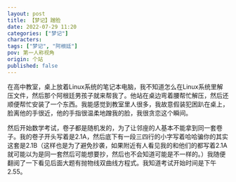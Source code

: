 ```yaml
---
layout: post
title: 【梦记】蹭脸
date: 2022-07-29 11:20
categories: ["梦记"]
characters: 
tags: ["梦记", "阿根廷"]
pov: 第一人称视角
origin: 个站
published: false
---
```


在高中教室，桌上放着Linux系统的笔记本电脑，我不知道怎么在Linux系统里解压文件，然后那个阿根廷男孩子就来帮我了。他站在桌边弯着腰帮忙解压，然后还顺便帮忙安装了一个东西。我能感觉到教室里人很多，我故意假装犯困趴在桌上，脸离他的手很近，他的手指很温柔地蹭我的脸，我很贪恋这个瞬间。

然后开始数学考试，卷子都是随机发的，为了让邻座的人基本不能拿到同一套卷子。我的卷子开头写着是2.1A，然后底下有一段三四行的小字写着哈哈骗你的其实这套是2.1B（这样也是为了避免抄袭，如果附近有人看见我的和他们的都写着2.1A就可能以为是同一套然后可能想要抄，然后也不会知道可能是不一样的。）我随便翻阅了一下看见后面大题有抛物线双曲线方程式。我知道考试开始时间是下午2.55。
